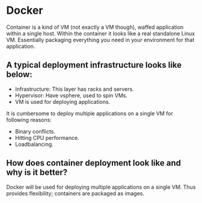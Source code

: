# Docker

Container is a kind of VM (not exactly a VM though), waffed application
within a single host. Within the container it looks like a
real standalone Linux VM. Essentially packaging everything you need in your
environment for that application.

## A typical deployment infrastructure looks like below:

* Infrastructure: This layer has racks and servers.
* Hypervisor: Have vsphere, used to spin VMs.
* VM is used for deploying applications.

It is cumbersome to deploy multiple applications on a single VM for following
reasons:
* Binary conflicts.
* Hitting CPU performance.
* Loadbalancing.

## How does container deployment look like and why is it better?

Docker will be used for deploying multiple applications on a single VM.
Thus provides flexibility; containers are packaged as images.

